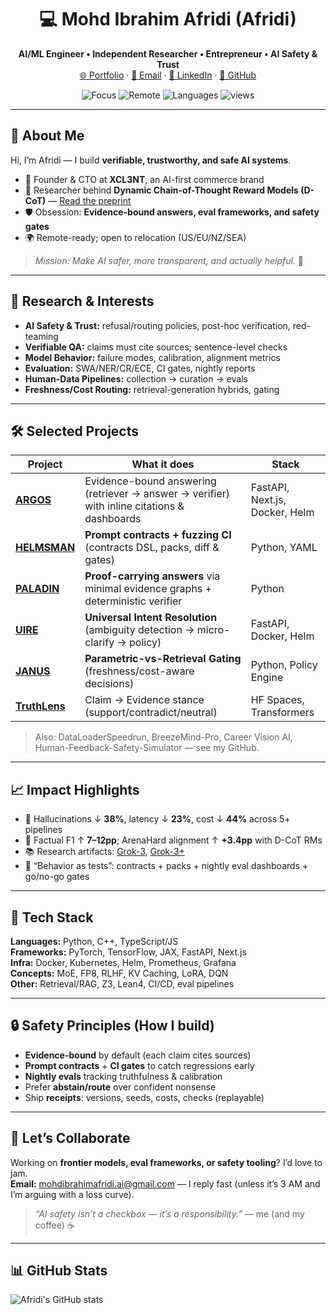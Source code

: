 <!-- Profile README for Mohd Ibrahim Afridi -->

<h1 align="center">💻 Mohd Ibrahim Afridi (Afridi)</h1>
<p align="center">
  <b>AI/ML Engineer • Independent Researcher • Entrepreneur • AI Safety & Trust</b><br>
  <a href="https://mohdibrahimai.github.io/portfolio-/">🌐 Portfolio</a> ·
  <a href="mailto:mohdibrahimafridi.ai@gmail.com">📧 Email</a> ·
  <a href="https://www.linkedin.com/in/mohd-ibrahim-afridi-381b12381">💼 LinkedIn</a> ·
  <a href="https://github.com/mohdibrahimai">🐙 GitHub</a>
</p>

<p align="center">
  <img src="https://img.shields.io/badge/focus-AI%20Safety%20%26%20Trust-4C1" alt="Focus">
  <img src="https://img.shields.io/badge/remote-Ready-blue" alt="Remote">
  <img src="https://img.shields.io/badge/languages-EN%20%7C%20HI%20%7C%20UR%20%7C%20ES-ff69b4" alt="Languages">
  <img src="https://komarev.com/ghpvc/?username=mohdibrahimai&label=Profile%20views&color=0e75b6&style=flat" alt="views">
</p>

---

## 🚀 About Me
Hi, I’m Afridi — I build **verifiable, trustworthy, and safe AI systems**.  
- 🧠 Founder & CTO at **XCL3NT**, an AI-first commerce brand  
- 🧪 Researcher behind **Dynamic Chain-of-Thought Reward Models (D-CoT)** — [Read the preprint](https://zenodo.org/records/16554886)  
- 🛡️ Obsession: **Evidence-bound answers, eval frameworks, and safety gates**  
- 🌍 Remote-ready; open to relocation (US/EU/NZ/SEA)

> *Mission: Make AI safer, more transparent, and actually helpful.* 🌱

---

## 🧪 Research & Interests
- **AI Safety & Trust:** refusal/routing policies, post-hoc verification, red-teaming  
- **Verifiable QA:** claims must cite sources; sentence-level checks  
- **Model Behavior:** failure modes, calibration, alignment metrics  
- **Evaluation:** SWA/NER/CR/ECE, CI gates, nightly reports  
- **Human-Data Pipelines:** collection → curation → evals  
- **Freshness/Cost Routing:** retrieval-generation hybrids, gating

---

## 🛠️ Selected Projects
| Project | What it does | Stack |
| --- | --- | --- |
| [**ARGOS**](https://github.com/mohdibrahimai/ARGOS) | Evidence-bound answering (retriever → answer → verifier) with inline citations & dashboards | FastAPI, Next.js, Docker, Helm |
| [**HELMSMAN**](https://github.com/mohdibrahimai/HELMSMAN) | **Prompt contracts + fuzzing CI** (contracts DSL, packs, diff & gates) | Python, YAML |
| [**PALADIN**](https://github.com/mohdibrahimai/PALADIN) | **Proof-carrying answers** via minimal evidence graphs + deterministic verifier | Python |
| [**UIRE**](https://github.com/mohdibrahimai/UIRE) | **Universal Intent Resolution** (ambiguity detection → micro-clarify → policy) | FastAPI, Docker, Helm |
| [**JANUS**](https://github.com/mohdibrahimai/JANUS) | **Parametric-vs-Retrieval Gating** (freshness/cost-aware decisions) | Python, Policy Engine |
| [**TruthLens**](https://huggingface.co/spaces/afridi/TruthLens) | Claim → Evidence stance (support/contradict/neutral) | HF Spaces, Transformers |

> Also: DataLoaderSpeedrun, BreezeMind-Pro, Career Vision AI, Human-Feedback-Safety-Simulator — see my GitHub.

---

## 📈 Impact Highlights
- 🔎 Hallucinations ↓ **38%**, latency ↓ **23%**, cost ↓ **44%** across 5+ pipelines  
- 🎯 Factual F1 ↑ **7–12pp**; ArenaHard alignment ↑ **+3.4pp** with D-CoT RMs  
- 📚 Research artifacts: [Grok-3](https://zenodo.org/records/15227014), [Grok-3+](https://zenodo.org/records/15341810)  
- 🧪 “Behavior as tests”: contracts + packs + nightly eval dashboards + go/no-go gates

---

## 🧠 Tech Stack
**Languages:** Python, C++, TypeScript/JS  
**Frameworks:** PyTorch, TensorFlow, JAX, FastAPI, Next.js  
**Infra:** Docker, Kubernetes, Helm, Prometheus, Grafana  
**Concepts:** MoE, FP8, RLHF, KV Caching, LoRA, DQN  
**Other:** Retrieval/RAG, Z3, Lean4, CI/CD, eval pipelines

---

## 🔒 Safety Principles (How I build)
- **Evidence-bound** by default (each claim cites sources)  
- **Prompt contracts** + **CI gates** to catch regressions early  
- **Nightly evals** tracking truthfulness & calibration  
- Prefer **abstain/route** over confident nonsense  
- Ship **receipts**: versions, seeds, costs, checks (replayable)

---

## 🤝 Let’s Collaborate
Working on **frontier models, eval frameworks, or safety tooling**? I’d love to jam.  
**Email:** mohdibrahimafridi.ai@gmail.com — I reply fast (unless it’s 3 AM and I’m arguing with a loss curve).

> *“AI safety isn’t a checkbox — it’s a responsibility.”* — me (and my coffee) ☕

---

## 📊 GitHub Stats
<p align="left">
  <img src="https://github-readme-stats.vercel.app/api?username=mohdibrahimai&show_icons=true&theme=radical" alt="Afridi's GitHub stats">
</p>
<!-- Optional: add top-langs if you want
<p align="left">
  <img src="https://github-readme-stats.vercel.app/api/top-langs/?username=mohdibrahimai&layout=compact&theme=radical" alt="Top Langs">
</p>
-->
